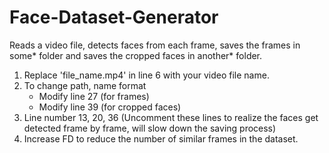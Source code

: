 # Face-Dataset-Generator
Reads a video file, detects faces from each frame, saves the frames in some* folder and saves the cropped faces in another* folder.

1. Replace 'file_name.mp4' in line 6 with your video file name.
2. To change path, name format
      * Modify line 27 (for frames)
      * Modify line 39 (for cropped faces)
3. Line number 13, 20, 36 (Uncomment these lines to realize the faces get detected frame by frame, will slow down the saving process)
4. Increase FD to reduce the number of similar frames in the dataset.